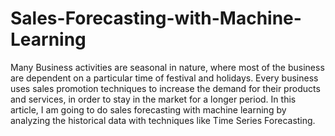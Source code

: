 # Sales-Forecasting-with-Machine-Learning



Many Business activities are seasonal in nature, where most of the business are dependent on a particular time of festival and holidays. Every business uses sales promotion techniques to increase the demand for their products and services, in order to stay in the market for a longer period. In this article, I am going to do sales forecasting with machine learning by analyzing the historical data with techniques like Time Series Forecasting.
